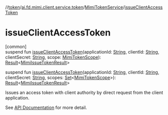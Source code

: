 //[token](../../../index.md)/[ai.fd.mimi.client.service.token](../index.md)/[MimiTokenService](index.md)/[issueClientAccessToken](issue-client-access-token.md)

# issueClientAccessToken

[common]\
suspend fun [issueClientAccessToken](issue-client-access-token.md)(applicationId: [String](https://kotlinlang.org/api/core/kotlin-stdlib/kotlin/-string/index.html), clientId: [String](https://kotlinlang.org/api/core/kotlin-stdlib/kotlin/-string/index.html), clientSecret: [String](https://kotlinlang.org/api/core/kotlin-stdlib/kotlin/-string/index.html), scope: [MimiTokenScope](../-mimi-token-scope/index.md)): [Result](https://kotlinlang.org/api/core/kotlin-stdlib/kotlin/-result/index.html)&lt;[MimiIssueTokenResult](../-mimi-issue-token-result/index.md)&gt;

suspend fun [issueClientAccessToken](issue-client-access-token.md)(applicationId: [String](https://kotlinlang.org/api/core/kotlin-stdlib/kotlin/-string/index.html), clientId: [String](https://kotlinlang.org/api/core/kotlin-stdlib/kotlin/-string/index.html), clientSecret: [String](https://kotlinlang.org/api/core/kotlin-stdlib/kotlin/-string/index.html), scopes: [Set](https://kotlinlang.org/api/core/kotlin-stdlib/kotlin.collections/-set/index.html)&lt;[MimiTokenScope](../-mimi-token-scope/index.md)&gt;): [Result](https://kotlinlang.org/api/core/kotlin-stdlib/kotlin/-result/index.html)&lt;[MimiIssueTokenResult](../-mimi-issue-token-result/index.md)&gt;

Issues an access token with client authority by direct request from the client application.

See [API Documentation](https://mimi.readme.io/docs/auth-api#122-%E3%82%AF%E3%83%A9%E3%82%A4%E3%82%A2%E3%83%B3%E3%83%88%E3%81%8B%E3%82%89%E3%81%AE%E7%9B%B4%E6%8E%A5%E3%83%AA%E3%82%AF%E3%82%A8%E3%82%B9%E3%83%88) for more detail.
